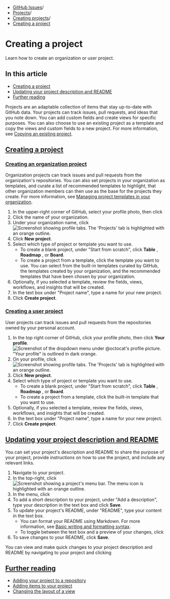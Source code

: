   * [GitHub Issues](https://docs.github.com/en/issues "GitHub Issues")/
  * [Projects](https://docs.github.com/en/issues/planning-and-tracking-with-projects "Projects")/
  * [Creating projects](https://docs.github.com/en/issues/planning-and-tracking-with-projects/creating-projects "Creating projects")/
  * [Creating a project](https://docs.github.com/en/issues/planning-and-tracking-with-projects/creating-projects/creating-a-project "Creating a project")


# Creating a project
Learn how to create an organization or user project.
## In this article
  * [Creating a project](https://docs.github.com/en/issues/planning-and-tracking-with-projects/creating-projects/creating-a-project#creating-a-project)
  * [Updating your project description and README](https://docs.github.com/en/issues/planning-and-tracking-with-projects/creating-projects/creating-a-project#updating-your-project-description-and-readme)
  * [Further reading](https://docs.github.com/en/issues/planning-and-tracking-with-projects/creating-projects/creating-a-project#further-reading)


Projects are an adaptable collection of items that stay up-to-date with GitHub data. Your projects can track issues, pull requests, and ideas that you note down. You can add custom fields and create views for specific purposes.
You can also choose to use an existing project as a template and copy the views and custom fields to a new project. For more information, see [Copying an existing project](https://docs.github.com/en/issues/planning-and-tracking-with-projects/creating-projects/copying-an-existing-project).
## [Creating a project](https://docs.github.com/en/issues/planning-and-tracking-with-projects/creating-projects/creating-a-project#creating-a-project)
### [Creating an organization project](https://docs.github.com/en/issues/planning-and-tracking-with-projects/creating-projects/creating-a-project#creating-an-organization-project)
Organization projects can track issues and pull requests from the organization's repositories. You can also set projects in your organization as templates, and curate a list of recommended templates to highlight, that other organization members can then use as the base for the projects they create. For more information, see [Managing project templates in your organization](https://docs.github.com/en/issues/planning-and-tracking-with-projects/managing-your-project/managing-project-templates-in-your-organization).
  1. In the upper-right corner of GitHub, select your profile photo, then click 
  2. Click the name of your organization.
  3. Under your organization name, click 
![Screenshot showing profile tabs. The 'Projects' tab is highlighted with an orange outline.](https://docs.github.com/assets/cb-4169/images/help/projects-v2/tab-projects.png)
  4. Click **New project**.
  5. Select which type of project or template you want to use.
     * To create a blank project, under "Start from scratch", click **Table** , **Roadmap** , or **Board**.
     * To create a project from a template, click the template you want to use. You can select from the built-in templates curated by GitHub, the templates created by your organization, and the recommended templates that have been chosen by your organization.
  6. Optionally, if you selected a template, review the fields, views, workflows, and insights that will be created.
  7. In the text box under "Project name", type a name for your new project.
  8. Click **Create project**.


### [Creating a user project](https://docs.github.com/en/issues/planning-and-tracking-with-projects/creating-projects/creating-a-project#creating-a-user-project)
User projects can track issues and pull requests from the repositories owned by your personal account.
  1. In the top right corner of GitHub, click your profile photo, then click **Your profile**.
![Screenshot of the dropdown menu under @octocat's profile picture. "Your profile" is outlined in dark orange.](https://docs.github.com/assets/cb-13593/images/help/profile/profile-button-avatar-menu-global-nav-update.png)
  2. On your profile, click 
![Screenshot showing profile tabs. The 'Projects' tab is highlighted with an orange outline.](https://docs.github.com/assets/cb-4169/images/help/projects-v2/tab-projects.png)
  3. Click **New project**.
  4. Select which type of project or template you want to use.
     * To create a blank project, under "Start from scratch", click **Table** , **Roadmap** , or **Board**.
     * To create a project from a template, click the built-in template that you want to use.
  5. Optionally, if you selected a template, review the fields, views, workflows, and insights that will be created.
  6. In the text box under "Project name", type a name for your new project.
  7. Click **Create project**.


## [Updating your project description and README](https://docs.github.com/en/issues/planning-and-tracking-with-projects/creating-projects/creating-a-project#updating-your-project-description-and-readme)
You can set your project's description and README to share the purpose of your project, provide instructions on how to use the project, and include any relevant links.
  1. Navigate to your project.
  2. In the top-right, click 
![Screenshot showing a project's menu bar. The menu icon is highlighted with an orange outline.](https://docs.github.com/assets/cb-789/images/help/projects-v2/open-menu.png)
  3. In the menu, click 
  4. To add a short description to your project, under "Add a description", type your description in the text box and click **Save**.
  5. To update your project's README, under "README", type your content in the text box.
     * You can format your README using Markdown. For more information, see [Basic writing and formatting syntax](https://docs.github.com/en/get-started/writing-on-github/getting-started-with-writing-and-formatting-on-github/basic-writing-and-formatting-syntax).
     * To toggle between the text box and a preview of your changes, click 
  6. To save changes to your README, click **Save**.


You can view and make quick changes to your project description and README by navigating to your project and clicking 
## [Further reading](https://docs.github.com/en/issues/planning-and-tracking-with-projects/creating-projects/creating-a-project#further-reading)
  * [Adding your project to a repository](https://docs.github.com/en/issues/planning-and-tracking-with-projects/managing-your-project/adding-your-project-to-a-repository)
  * [Adding items to your project](https://docs.github.com/en/issues/planning-and-tracking-with-projects/managing-items-in-your-project/adding-items-to-your-project)
  * [Changing the layout of a view](https://docs.github.com/en/issues/planning-and-tracking-with-projects/customizing-views-in-your-project/changing-the-layout-of-a-view)


